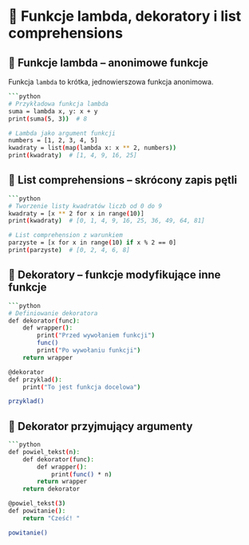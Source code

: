 # 📌 Funkcje lambda, dekoratory i list comprehensions

## 🔹 Funkcje lambda – anonimowe funkcje
Funkcja `lambda` to krótka, jednowierszowa funkcja anonimowa.
```bash
```python
# Przykładowa funkcja lambda
suma = lambda x, y: x + y
print(suma(5, 3))  # 8

# Lambda jako argument funkcji
numbers = [1, 2, 3, 4, 5]
kwadraty = list(map(lambda x: x ** 2, numbers))
print(kwadraty)  # [1, 4, 9, 16, 25]
```

## 🔹 List comprehensions – skrócony zapis pętli
```bash
```python
# Tworzenie listy kwadratów liczb od 0 do 9
kwadraty = [x ** 2 for x in range(10)]
print(kwadraty)  # [0, 1, 4, 9, 16, 25, 36, 49, 64, 81]

# List comprehension z warunkiem
parzyste = [x for x in range(10) if x % 2 == 0]
print(parzyste)  # [0, 2, 4, 6, 8]
```

## 🔹 Dekoratory – funkcje modyfikujące inne funkcje
```bash
```python
# Definiowanie dekoratora
def dekorator(func):
    def wrapper():
        print("Przed wywołaniem funkcji")
        func()
        print("Po wywołaniu funkcji")
    return wrapper

@dekorator
def przyklad():
    print("To jest funkcja docelowa")

przyklad()
```

## 🔹 Dekorator przyjmujący argumenty
```bash
```python
def powiel_tekst(n):
    def dekorator(func):
        def wrapper():
            print(func() * n)
        return wrapper
    return dekorator

@powiel_tekst(3)
def powitanie():
    return "Cześć! "

powitanie()
```



